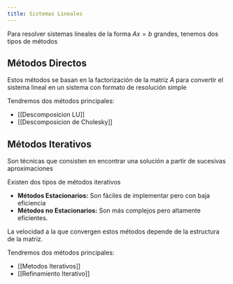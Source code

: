 ```yaml
---
title: Sistemas Lineales
---
```


Para resolver sistemas lineales de la forma $Ax = b$ grandes, tenemos dos tipos de métodos

## Métodos Directos

Estos métodos se basan en la factorización de la matriz $A$ para convertir el sistema lineal en un sistema con formato de resolución simple

Tendremos dos métodos principales:

- [[Descomposicion LU]]
- [[Descomposicion de Cholesky]]

## Métodos Iterativos

Son técnicas que consisten en encontrar una solución a partir de sucesivas aproximaciones

Existen dos tipos de métodos iterativos

- **Métodos Estacionarios:** Son fáciles de implementar pero con baja eficiencia
- **Métodos no Estacionarios:** Son más complejos pero altamente eficientes.

La velocidad a la que convergen estos métodos depende de la estructura de la matriz.

Tendremos dos métodos principales:

- [[Metodos Iterativos]]
- [[Refinamiento Iterativo]]
